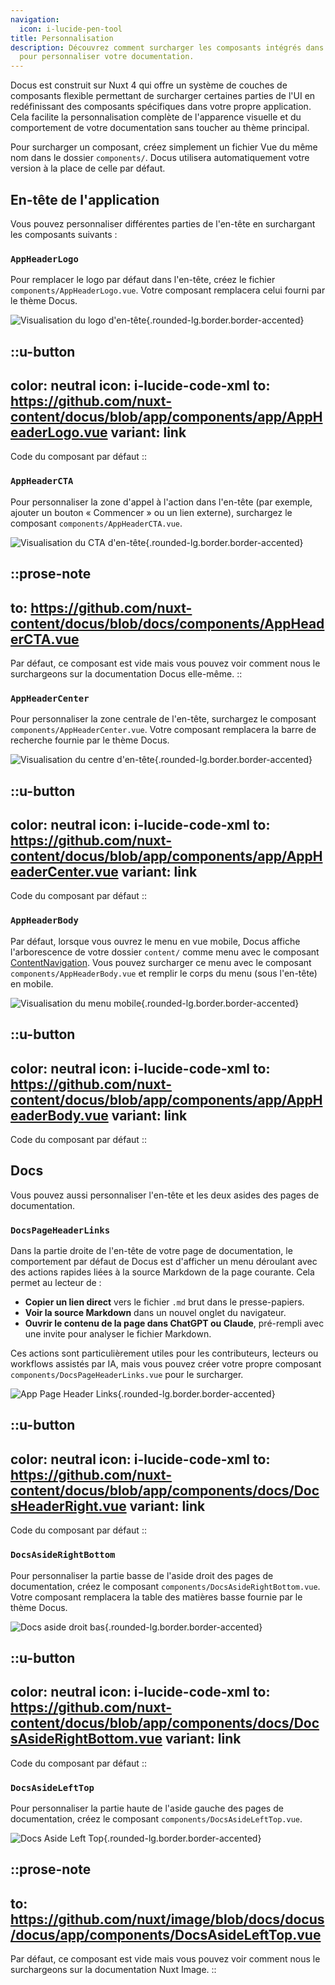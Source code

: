 ```yaml
---
navigation:
  icon: i-lucide-pen-tool
title: Personnalisation
description: Découvrez comment surcharger les composants intégrés dans Docus
  pour personnaliser votre documentation.
---
```


Docus est construit sur Nuxt 4 qui offre un système de couches de composants flexible permettant de surcharger certaines parties de l'UI en redéfinissant des composants spécifiques dans votre propre application. Cela facilite la personnalisation complète de l'apparence visuelle et du comportement de votre documentation sans toucher au thème principal.

Pour surcharger un composant, créez simplement un fichier Vue du même nom dans le dossier `components/`. Docus utilisera automatiquement votre version à la place de celle par défaut.

## En-tête de l'application

Vous pouvez personnaliser différentes parties de l'en-tête en surchargant les composants suivants :

### `AppHeaderLogo`

Pour remplacer le logo par défaut dans l'en-tête, créez le fichier `components/AppHeaderLogo.vue`. Votre composant remplacera celui fourni par le thème Docus.

![Visualisation du logo d'en-tête](/documentation/app-header-logo.webp){.rounded-lg.border.border-accented}

::u-button
---
color: neutral
icon: i-lucide-code-xml
to: https://github.com/nuxt-content/docus/blob/app/components/app/AppHeaderLogo.vue
variant: link
---
Code du composant par défaut
::

### `AppHeaderCTA`

Pour personnaliser la zone d'appel à l'action dans l'en-tête (par exemple, ajouter un bouton « Commencer » ou un lien externe), surchargez le composant `components/AppHeaderCTA.vue`.

![Visualisation du CTA d'en-tête](/documentation/app-header-cta.webp){.rounded-lg.border.border-accented}

::prose-note
---
to: https://github.com/nuxt-content/docus/blob/docs/components/AppHeaderCTA.vue
---
Par défaut, ce composant est vide mais vous pouvez voir comment nous le surchargeons sur la documentation Docus elle-même.
::

### `AppHeaderCenter`

Pour personnaliser la zone centrale de l'en-tête, surchargez le composant `components/AppHeaderCenter.vue`. Votre composant remplacera la barre de recherche fournie par le thème Docus.

![Visualisation du centre d'en-tête](/documentation/app-header-center.webp){.rounded-lg.border.border-accented}

::u-button
---
color: neutral
icon: i-lucide-code-xml
to: https://github.com/nuxt-content/docus/blob/app/components/app/AppHeaderCenter.vue
variant: link
---
Code du composant par défaut
::

### `AppHeaderBody`

Par défaut, lorsque vous ouvrez le menu en vue mobile, Docus affiche l'arborescence de votre dossier `content/` comme menu avec le composant [ContentNavigation](https://ui.nuxt.com/components/content-navigation). Vous pouvez surcharger ce menu avec le composant `components/AppHeaderBody.vue` et remplir le corps du menu (sous l'en-tête) en mobile.

![Visualisation du menu mobile](/documentation/app-header-body.webp){.rounded-lg.border.border-accented}

::u-button
---
color: neutral
icon: i-lucide-code-xml
to: https://github.com/nuxt-content/docus/blob/app/components/app/AppHeaderBody.vue
variant: link
---
Code du composant par défaut
::

## Docs

Vous pouvez aussi personnaliser l'en-tête et les deux asides des pages de documentation.

### `DocsPageHeaderLinks`

Dans la partie droite de l'en-tête de votre page de documentation, le comportement par défaut de Docus est d'afficher un menu déroulant avec des actions rapides liées à la source Markdown de la page courante. Cela permet au lecteur de :

- **Copier un lien direct** vers le fichier `.md` brut dans le presse-papiers.
- **Voir la source Markdown** dans un nouvel onglet du navigateur.
- **Ouvrir le contenu de la page dans ChatGPT ou Claude**, pré-rempli avec une invite pour analyser le fichier Markdown.

Ces actions sont particulièrement utiles pour les contributeurs, lecteurs ou workflows assistés par IA, mais vous pouvez créer votre propre composant `components/DocsPageHeaderLinks.vue` pour le surcharger.

![App Page Header Links](/documentation/app-page-header-links.webp){.rounded-lg.border.border-accented}

::u-button
---
color: neutral
icon: i-lucide-code-xml
to: https://github.com/nuxt-content/docus/blob/app/components/docs/DocsHeaderRight.vue
variant: link
---
Code du composant par défaut
::

### `DocsAsideRightBottom`

Pour personnaliser la partie basse de l'aside droit des pages de documentation, créez le composant `components/DocsAsideRightBottom.vue`. Votre composant remplacera la table des matières basse fournie par le thème Docus.

![Docs aside droit bas](/documentation/docs-aside-right-bottom.webp){.rounded-lg.border.border-accented}

::u-button
---
color: neutral
icon: i-lucide-code-xml
to: https://github.com/nuxt-content/docus/blob/app/components/docs/DocsAsideRightBottom.vue
variant: link
---
Code du composant par défaut
::

### `DocsAsideLeftTop`

Pour personnaliser la partie haute de l'aside gauche des pages de documentation, créez le composant `components/DocsAsideLeftTop.vue`.

![Docs Aside Left Top](/documentation/docs-aside-left-top.webp){.rounded-lg.border.border-accented}

::prose-note
---
to: https://github.com/nuxt/image/blob/docs/docus/docus/app/components/DocsAsideLeftTop.vue
---
Par défaut, ce composant est vide mais vous pouvez voir comment nous le surchargeons sur la documentation Nuxt Image.
::
